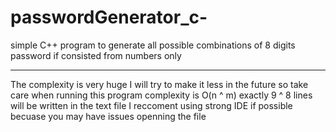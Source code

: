 # passwordGenerator_c-
simple C++ program to generate all possible combinations of 8 digits password if consisted from numbers only

-----------------------------------------------------------------------------------------------------------------------------------------------------------------------

The complexity is very huge I will try to make it less in the future so take care when running this program 
complexity is O(n ^ m) exactly 9 ^ 8 lines will be written in the text file 
I reccoment using strong IDE if possible becuase you may have issues openning the file
